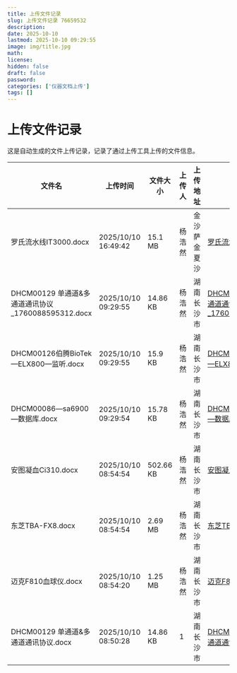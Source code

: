 ```yaml
---
title: 上传文件记录
slug: 上传文件记录 76659532
description: 
date: 2025-10-10
lastmod: 2025-10-10 09:29:55
image: img/title.jpg
math: 
license: 
hidden: false
draft: false
password: 
categories: ['仪器文档上传']
tags: []
---
```

# 上传文件记录

这是自动生成的文件上传记录，记录了通过上传工具上传的文件信息。

| 文件名 | 上传时间 | 文件大小 | 上传人 | 上传地址 | 下载链接 |
|------|------|------|------|------|------|
| 罗氏流水线IT3000.docx | 2025/10/10 16:49:42 | 15.1 MB | 杨浩然 | 金沙萨 金夏沙 | [罗氏流水线IT3000.docx](https://hugoupload.717170.xyz/src/upload/assets/罗氏流水线IT3000.docx) |
| DHCM00129 单通道&多通道通讯协议_1760088595312.docx | 2025/10/10 09:29:55 | 14.86 KB | 杨浩然 | 湖南 长沙市 | [DHCM00129 单通道&多通道通讯协议_1760088595312.docx](https://hugoupload.717170.xyz/src/upload/assets/DHCM00129%20单通道&多通道通讯协议_1760088595312.docx) |
| DHCM00126伯腾BioTek—ELX800—监听.docx | 2025/10/10 09:29:55 | 15.9 KB | 杨浩然 | 湖南 长沙市 | [DHCM00126伯腾BioTek—ELX800—监听.docx](https://hugoupload.717170.xyz/src/upload/assets/DHCM00126伯腾BioTek—ELX800—监听.docx) |
| DHCM00086—sa6900—数据库.docx | 2025/10/10 09:29:54 | 15.78 KB | 杨浩然 | 湖南 长沙市 | [DHCM00086—sa6900—数据库.docx](https://hugoupload.717170.xyz/src/upload/assets/DHCM00086—sa6900—数据库.docx) |
| 安图凝血Ci310.docx | 2025/10/10 08:54:54 | 502.66 KB | 杨浩然 | 湖南 长沙市 | [安图凝血Ci310.docx](https://hugoupload.717170.xyz/src/upload/assets/安图凝血Ci310.docx) |
| 东芝TBA-FX8.docx | 2025/10/10 08:54:54 | 2.69 MB | 杨浩然 | 湖南 长沙市 | [东芝TBA-FX8.docx](https://hugoupload.717170.xyz/src/upload/assets/东芝TBA-FX8.docx) |
| 迈克F810血球仪.docx | 2025/10/10 08:54:20 | 1.25 MB | 杨浩然 | 湖南 长沙市 | [迈克F810血球仪.docx](https://hugoupload.717170.xyz/src/upload/assets/迈克F810血球仪.docx) |
| DHCM00129 单通道&多通道通讯协议.docx | 2025/10/10 08:50:28 | 14.86 KB | 1 | 湖南 长沙市 | [DHCM00129 单通道&多通道通讯协议.docx](https://hugoupload.717170.xyz/src/upload/assets/DHCM00129%20单通道&多通道通讯协议.docx) |
